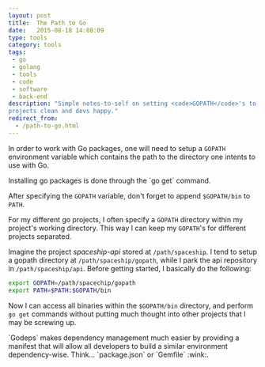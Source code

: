 ```yaml
---
layout: post
title:  The Path to Go
date:   2015-08-18 14:08:09
type: tools
category: tools
tags:
 - go
 - golang
 - tools
 - code
 - software
 - back-end
description: "Simple notes-to-self on setting <code>GOPATH</code>'s to keep
projects clean and devs happy."
redirect_from:
  - /path-to-go.html
---
```

In order to work with Go packages, one will need to setup a `GOPATH`
environment variable which contains the path to the directory one intents to
use with Go.

<div class="element note">
Installing go packages is done through the `go get` command.
</div>

After specifying the `GOPATH` variable, don't forget to append `$GOPATH/bin`
to `PATH`.

For my different go projects, I often specify a `GOPATH` directory within my
project's working directory. This way I can keep my `GOPATH`'s for different
projects separated.

Imagine the project _spaceship-api_ stored at `/path/spaceship`.
I tend to setup a gopath directory at `/path/spaceship/gopath`, while I park
the api repository in `/path/spaceship/api`. Before getting started, I
basically do the following:

```bash
export GOPATH=/path/spacechip/gopath
export PATH=$PATH:$GOPATH/bin
```

Now I can access all binaries within the `$GOPATH/bin` directory, and perform
`go get` commands without putting much thought into other projects that I may
be screwing up.

<div class="element note">
`Godeps` makes dependency management much easier by providing a manifest that
will allow all developers to build a similar environment dependency-wise.
Think... `package.json` or `Gemfile` :wink:.
</div>

[gopath]: http://golang.org/cmd/go/#hdr-GOPATH_environment_variable
[godeps]: https://github.com/tools/godep
